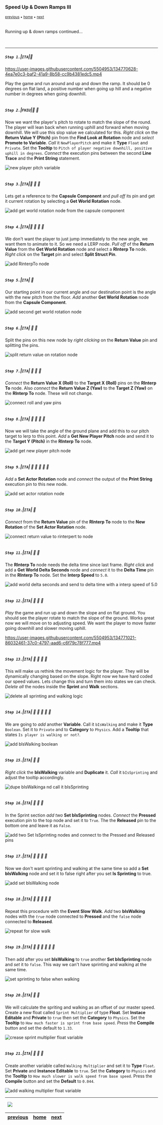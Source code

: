 <img src="https://via.placeholder.com/1000x4/45D7CA/45D7CA" alt="drawing" height="4px"/>

### Speed Up & Down Ramps III

<sub>[previous](../ramps-ii/README.md#user-content-speed-up--down-ramps-ii) • [home](../README.md#user-content-ue4-animations) • [next](../ramps-iv/README.md#user-content-speed-up--down-ramps-iv)</sub>

<img src="https://via.placeholder.com/1000x4/45D7CA/45D7CA" alt="drawing" height="4px"/>

Running up & down ramps continued...

<br>

---


##### `Step 1.`\|`ITA`|:small_blue_diamond:

https://user-images.githubusercontent.com/5504953/134770628-4ea7e0c3-baf2-41a9-8b58-cc9b4381edc5.mp4

Play the game and run around and up and down the ramp. It should be 0 degrees on flat land, a positive number when going up hill and a negative number in degrees when going downhill.

<img src="https://via.placeholder.com/500x2/45D7CA/45D7CA" alt="drawing" height="2px" alt = ""/>

##### `Step 2.`\|`FHIU`|:small_blue_diamond: :small_blue_diamond: 

Now we want the player's pitch to rotate to match the slope of the round. The player will lean back when running uphill and forward when moving downhill. We will use this slop value we calculated for this. *Right click* on the **Return Value Y (Pitch)** pin from the **Find Look at Rotation** node and *select* **Promote to Variable**. *Call* it `NewPlayerPitch` and make it **Type** `Float` and `Private`. Set the **Tooltip** to `Pitch of player negative downhill, positive uphill in degrees`. *Connect* the execution pins between the second **Line Trace** and the **Print String** statement.

![new player pitch variable](images/NewPlayerPitchVariableDefinition.jpg)

<img src="https://via.placeholder.com/500x2/45D7CA/45D7CA" alt="drawing" height="2px" alt = ""/>

##### `Step 3.`\|`ITA`|:small_blue_diamond: :small_blue_diamond: :small_blue_diamond:

Lets get a reference to the **Capsule Component** and *pull off* its pin and get it current rotation by selecting a **Get World Rotation** node.

![add get world rotation node from the capsule component](images/GetWorldRotationCapsule.jpg)

<img src="https://via.placeholder.com/500x2/45D7CA/45D7CA" alt="drawing" height="2px" alt = ""/>

##### `Step 4.`\|`ITA`|:small_blue_diamond: :small_blue_diamond: :small_blue_diamond: :small_blue_diamond:

We don't want the player to just jump immediately to the new angle, we want them to animate to it. So we need a LERP node. *Pull off* of the **Return Value** from the **Get World Rotation** node and select a **RInterp To** node. *Right click* on the **Target** pin and select **Split Struct Pin**.

![add RinterpTo node](images/RInterpetToNodes.jpg)

<img src="https://via.placeholder.com/500x2/45D7CA/45D7CA" alt="drawing" height="2px" alt = ""/>

##### `Step 5.`\|`ITA`| :small_orange_diamond:

Our starting point in our current angle and our destination point is the angle with the new pitch from the floor. *Add* another **Get World Rotation** node from the **Capsule Component**.

![add second get world rotation node](images/SecondGetWorldRotation.jpg)

<img src="https://via.placeholder.com/500x2/45D7CA/45D7CA" alt="drawing" height="2px" alt = ""/>

##### `Step 6.`\|`ITA`| :small_orange_diamond: :small_blue_diamond:

Split the pins on this new node by *right clicking* on the **Return Value** pin and splitting the pins.

![split return value on rotation node](images/SplitPinsOnNode.jpg)

<img src="https://via.placeholder.com/500x2/45D7CA/45D7CA" alt="drawing" height="2px" alt = ""/>

##### `Step 7.`\|`ITA`| :small_orange_diamond: :small_blue_diamond: :small_blue_diamond:

*Connect* the **Return Value X (Roll)** to the **Target X (Roll)** pins on the **RInterp To** node. Also *connect* the **Return Value Z (Yaw)** to the **Target Z (Yaw)** on the **RInterp To** node. These will not change.

![connect roll and yaw pins](images/ConnectRollAndYaw.jpg)

<img src="https://via.placeholder.com/500x2/45D7CA/45D7CA" alt="drawing" height="2px" alt = ""/>

##### `Step 8.`\|`ITA`| :small_orange_diamond: :small_blue_diamond: :small_blue_diamond: :small_blue_diamond:

Now we will take the angle of the ground plane and add this to our pitch target to lerp to this point. *Add* a **Get New Player Pitch** node and send it to the **Target Y (Pitch)** in the **RInterp To** node.

![add get new player pitch node](images/NewPlayerPitchToY.jpg)

<img src="https://via.placeholder.com/500x2/45D7CA/45D7CA" alt="drawing" height="2px" alt = ""/>

##### `Step 9.`\|`ITA`| :small_orange_diamond: :small_blue_diamond: :small_blue_diamond: :small_blue_diamond: :small_blue_diamond:

*Add* a **Set Actor Rotation** node and *connect* the output of the **Print String** execution pin to this new node.

![add set actor rotation node](images/AddSetActorRotationNode.jpg)

<img src="https://via.placeholder.com/500x2/45D7CA/45D7CA" alt="drawing" height="2px" alt = ""/>

##### `Step 10.`\|`ITA`| :large_blue_diamond:

*Connect* from the **Return Value** pin of the **RInterp To** node to the **New Rotation** of the **Set Actor Rotation** node.

![connect return value to rinterpert to node](images/ConnectToNewRotation.jpg)

<img src="https://via.placeholder.com/500x2/45D7CA/45D7CA" alt="drawing" height="2px" alt = ""/>

##### `Step 11.`\|`ITA`| :large_blue_diamond: :small_blue_diamond: 

The **RInterp To** node needs the delta time since last frame. *Right click* and add a **Get World Delta Seconds** node and *connect* it to the **Delta Time** pin in the **RInterp To** node. Set the **Interp Speed** to `5.0`.

![add world delta seconds and send to delta time with a interp speed of 5.0](images/GetWorldDeltaSeconds.jpg)

<img src="https://via.placeholder.com/500x2/45D7CA/45D7CA" alt="drawing" height="2px" alt = ""/>


##### `Step 12.`\|`ITA`| :large_blue_diamond: :small_blue_diamond: :small_blue_diamond: 

*Play* the game and run up and down the slope and on flat ground. You should see the player rotate to match the slope of the ground. Works great now we will move on to adjusting speed. We want the player to move faster going downhill and slower moving uphill.

https://user-images.githubusercontent.com/5504953/134771021-86032461-37c0-4797-aad6-c6f79c78f777.mp4

<img src="https://via.placeholder.com/500x2/45D7CA/45D7CA" alt="drawing" height="2px" alt = ""/>

##### `Step 13.`\|`ITA`| :large_blue_diamond: :small_blue_diamond: :small_blue_diamond:  :small_blue_diamond: 

This will make us rethink the movement logic for the player. They will be dynamically changing based on the slope. Right now we have hard coded our speed values. Lets change this and turn them into states we can check. *Delete all* the nodes inside the **Sprint** and **Walk** sections.

![delete all sprinting and walking logic](images/DeleteMovementForSprintAndWalk.jpg)

<img src="https://via.placeholder.com/500x2/45D7CA/45D7CA" alt="drawing" height="2px" alt = ""/>

##### `Step 14.`\|`ITA`| :large_blue_diamond: :small_blue_diamond: :small_blue_diamond: :small_blue_diamond:  :small_blue_diamond: 

We are going to *add* another **Variable**. Call it `bIsWalking` and make it **Type** `Boolean`. Set it to `Private` and to **Category** to `Physics`. Add a **Tooltip** that states `Is player is walking or not?`.

![add bIsWalking boolean](images/IsWalkingBoolean.jpg)

<img src="https://via.placeholder.com/500x2/45D7CA/45D7CA" alt="drawing" height="2px" alt = ""/>

##### `Step 15.`\|`ITA`| :large_blue_diamond: :small_orange_diamond: 

*Right click* the **bIsWalking** variable and **Duplicate** it. *Call* it `bIsSprinting` and adjust the tooltip accordingly.

![dupe bIsWalkinga nd call it bIsSprinting](images/DupeIsWaklingForSpriting.jpg)

<img src="https://via.placeholder.com/500x2/45D7CA/45D7CA" alt="drawing" height="2px" alt = ""/>

##### `Step 16.`\|`ITA`| :large_blue_diamond: :small_orange_diamond:   :small_blue_diamond: 

In the Sprint section *add two* **Set bIsSprinting** nodes. *Connect* the **Pressed** execution pin to the top node and set it to `True`. The the **Released** pin to the bottom one and leave it as `False`.

![add two Set IsSprinting nodes and connect to the Pressed and Released pins](images/SprintSection.jpg)

<img src="https://via.placeholder.com/500x2/45D7CA/45D7CA" alt="drawing" height="2px" alt = ""/>

##### `Step 17.`\|`ITA`| :large_blue_diamond: :small_orange_diamond: :small_blue_diamond: :small_blue_diamond:

Now we don't want sprinting and walking at the same time so add a **Set bIsWalking** node and set it to false right after you set **Is Sprinting** to true.

![add set bIsWalking node](images/CancelWalkAfterSprint.jpg)

<img src="https://via.placeholder.com/500x2/45D7CA/45D7CA" alt="drawing" height="2px" alt = ""/>

##### `Step 18.`\|`ITA`| :large_blue_diamond: :small_orange_diamond: :small_blue_diamond: :small_blue_diamond: :small_blue_diamond:

Repeat this procedure with the **Event Slow Walk**. *Add* two **bIsWalking** nodes with the *`true`* node connected to **Pressed** and the `false` node connected to **Released**.

![repeat for slow walk](images/RepeatWithSlowWalk.jpg)

<img src="https://via.placeholder.com/500x2/45D7CA/45D7CA" alt="drawing" height="2px" alt = ""/>

##### `Step 19.`\|`ITA`| :large_blue_diamond: :small_orange_diamond: :small_blue_diamond: :small_blue_diamond: :small_blue_diamond: :small_blue_diamond:

Then add after you set **bIsWalking** to `true` another **Set bIsSprinting** node and *set* it to `false`. This way we can't have sprinting and walking at the same time.

![set sprinting to false when walking](images/SetSprintingToFalse.jpg)

<img src="https://via.placeholder.com/500x2/45D7CA/45D7CA" alt="drawing" height="2px" alt = ""/>

##### `Step 20.`\|`ITA`| :large_blue_diamond: :large_blue_diamond:

We will calculate the spriting and walking as an offset of our master speed. Create a new float called `Sprint Multiplier` of type **Float**. Set **Instace Editable** and **Private** to `true` then set the **Category** to `Physics`. Set the **Tooltip** to `How much faster is sprint from base speed`. *Press* the **Compile** button and set the default to `1.33`.

![crease sprint multiplier float variable](images/SprintMultiplierVariableDefinition.jpg)

<img src="https://via.placeholder.com/500x2/45D7CA/45D7CA" alt="drawing" height="2px" alt = ""/>

##### `Step 21.`\|`ITA`| :large_blue_diamond: :large_blue_diamond: :small_blue_diamond:

Create another variable called `Walking Multiplier` and set it to **Type** `Float`. Set **Private** and **Instance Editable** to `true`. Set the **Category** to `Physics` and the **Tooltip** to `How much slower is walk speed from base speed`. Press the **Compile** button and set the **Default** to `0.044`.

![add walking multiplier float variable](images/WalkMultiplierVariableDefinition.jpg)

___


<img src="https://via.placeholder.com/1000x4/dba81a/dba81a" alt="drawing" height="4px" alt = ""/>

<img src="https://via.placeholder.com/1000x100/45D7CA/000000/?text=Next Up - Speed Up / Down Ramps IV">

<img src="https://via.placeholder.com/1000x4/dba81a/dba81a" alt="drawing" height="4px" alt = ""/>

| [previous](../ramps-ii/README.md#user-content-speed-up--down-ramps-ii)| [home](../README.md#user-content-ue4-animations) | [next](../ramps-iv/README.md#user-content-speed-up--down-ramps-iv)|
|---|---|---|
